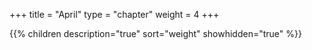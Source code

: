 +++
title = "April"
type = "chapter"
weight = 4
+++

{{% children description="true" sort="weight" showhidden="true" %}}
